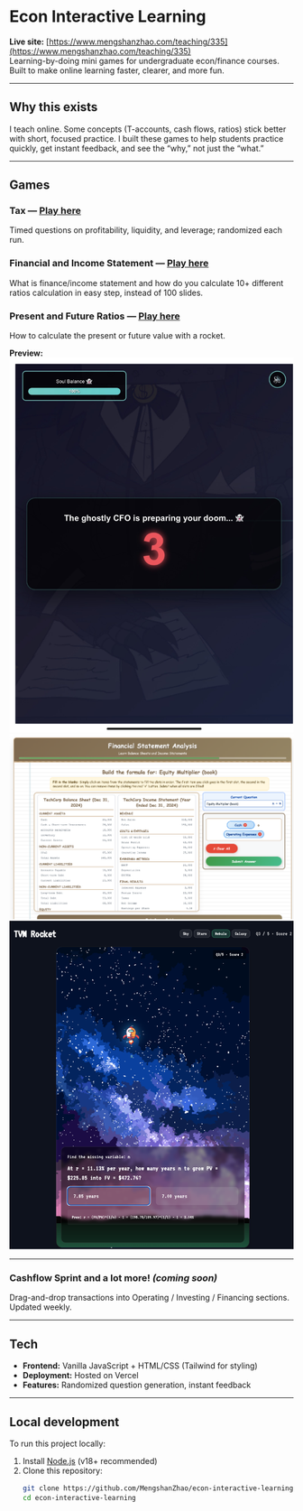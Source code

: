 # Econ Interactive Learning

**Live site:** [https://www.mengshanzhao.com/teaching/335](https://www.mengshanzhao.com/teaching/335)  
Learning-by-doing mini games for undergraduate econ/finance courses. Built to make online learning faster, clearer, and more fun.

---

## Why this exists
I teach online. Some concepts (T-accounts, cash flows, ratios) stick better with short, focused practice. I built these games to help students practice quickly, get instant feedback, and see the “why,” not just the “what.”

---

## Games

### Tax — [Play here](https://www.mengshanzhao.com/teaching/335/chapter-1)
Timed questions on profitability, liquidity, and leverage; randomized each run.
### Financial and Income Statement — [Play here](https://www.mengshanzhao.com/games/financial-statements-game.html)
What is finance/income statement and how do you calculate 10+ different ratios calculation in easy step, instead of 100 slides.
### Present and Future Ratios — [Play here](https://www.mengshanzhao.com/teaching/335/chapter-3)
How to calculate the present or future value with a rocket.

**Preview:**
![Tax Quiz Screenshot 3](public/screenshots/game_1_3.JPG)
![ Quiz 2 Screenshot 1](public/screenshots/game_2.PNG)
![ Quiz 3 Screenshot 1](public/screenshots/game_3.png)

---

### Cashflow Sprint and a lot more! *(coming soon)*
Drag-and-drop transactions into Operating / Investing / Financing sections. Updated weekly.

---

## Tech
- **Frontend:** Vanilla JavaScript + HTML/CSS (Tailwind for styling)
- **Deployment:** Hosted on Vercel
- **Features:** Randomized question generation, instant feedback

---

## Local development

To run this project locally:

1. Install [Node.js](https://nodejs.org/) (v18+ recommended)
2. Clone this repository:
   ```bash
   git clone https://github.com/MengshanZhao/econ-interactive-learning.git
   cd econ-interactive-learning
